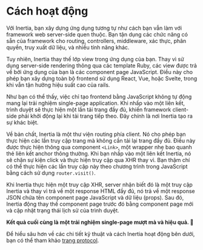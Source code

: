# Cách hoạt động

Với Inertia, bạn xây dựng ứng dụng tương tự như cách bạn vẫn làm với framework web server-side quen thuộc. Bạn tận dụng các chức năng có sẵn của framework cho routing, controllers, middleware, xác thực, phân quyền, truy xuất dữ liệu, và nhiều tính năng khác.

Tuy nhiên, Inertia thay thế lớp view trong ứng dụng của bạn. Thay vì sử dụng server-side rendering thông qua các template Ruby, các view được trả về bởi ứng dụng của bạn là các component page JavaScript. Điều này cho phép bạn xây dựng toàn bộ frontend sử dụng React, Vue, hoặc Svelte, trong khi vẫn tận hưởng hiệu suất cao của rails.

Như bạn có thể thấy, việc chỉ tạo frontend bằng JavaScript không tự động mang lại trải nghiệm single-page application. Khi nhấp vào một liên kết, trình duyệt sẽ thực hiện một lần tải trang đầy đủ, khiến framework client-side phải khởi động lại khi tải trang tiếp theo. Đây chính là nơi Inertia tạo ra sự khác biệt.

Về bản chất, Inertia là một thư viện routing phía client. Nó cho phép bạn thực hiện các lần truy cập trang mà không cần tải lại trang đầy đủ. Điều này được thực hiện thông qua component `<Link>`, một wrapper nhẹ bao quanh thẻ liên kết anchor thông thường. Khi bạn nhấp vào một liên kết Inertia, nó sẽ chặn sự kiện click và thực hiện truy cập qua XHR thay vì. Bạn thậm chí có thể thực hiện các lần truy cập này theo chương trình trong JavaScript bằng cách sử dụng `router.visit()`.

Khi Inertia thực hiện một truy cập XHR, server nhận biết đó là một truy cập Inertia và thay vì trả về một response HTML đầy đủ, nó trả về một response JSON chứa tên component page JavaScript và dữ liệu (props). Sau đó, Inertia động thay thế component page trước đó bằng component page mới và cập nhật trạng thái lịch sử của trình duyệt.

**Kết quả cuối cùng là một trải nghiệm single-page mượt mà và hiệu quả. 🎉**

Để hiểu sâu hơn về các chi tiết kỹ thuật và cách Inertia hoạt động bên dưới, bạn có thể tham khảo [trang protocol](/docs/06-the-protocol.md).
